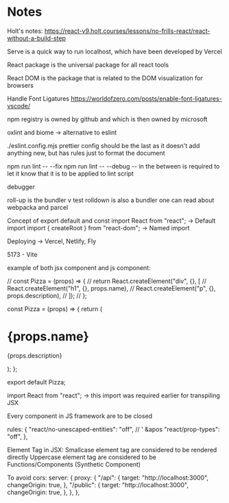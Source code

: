 # Notes

Holt's notes: https://react-v9.holt.courses/lessons/no-frills-react/react-without-a-build-step

Serve is a quick way to run localhost, which have been developed by Vercel

React package is the universal package for all react tools

React DOM is the package that is related to the DOM visualization for browsers

Handle Font Ligatures https://worldofzero.com/posts/enable-font-ligatures-vscode/

npm registry is owned by github and which is then owned by microsoft

oxlint and biome -> alternative to eslint

./eslint.config.mjs
prettier config should be the last as it doesn't add anything new, but has rules just to format the document

npm run lint -- --fix
npm run lint -- --debug
-- in the between is required to let it know that it is to be applied to lint script

debugger

roll-up is the bundler
v test
rolldown is also a bundler
one can read about webpacka and parcel

Concept of export default and const
import React from "react"; -> Default import
import { createRoot } from "react-dom"; -> Named import

Deploying -> Vercel, Netlify, Fly

5173 - Vite

example of both jsx component and js component:

// const Pizza = (props) => {
// return React.createElement("div", {}, [
// React.createElement("h1", {}, props.name),
// React.createElement("p", {}, props.description),
// ]);
// };

const Pizza = (props) => {
return (

<div className="pizza">
<h1>{props.name}</h1>
<p>{props.description}</p>
</div>
);
};

export default Pizza;

import React from "react"; -> this import was required earlier for transpiling JSX

Every component in JS framework are to be closed

rules: {
"react/no-unescaped-entities": "off", // ' &apos
"react/prop-types": "off",
},

Element Tag in JSX:
Smallcase element tag are considered to be rendered directly
Uppercase element tag are considered to be Functions/Components (Synthetic Component)

To avoid cors:
server: {
proxy: {
"/api": {
target: "http://localhost:3000",
changeOrigin: true,
},
"/public": {
target: "http://localhost:3000",
changeOrigin: true,
},
},
},
